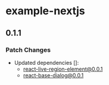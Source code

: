 # example-nextjs

## 0.1.1

### Patch Changes

- Updated dependencies []:
  - react-live-region-element@0.0.1
  - react-base-dialog@0.0.1
